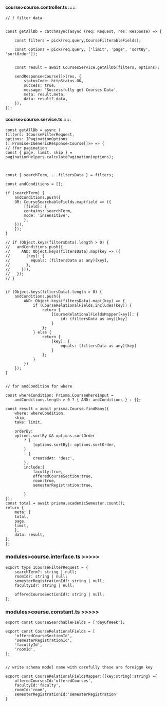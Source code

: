

#### course>course.controller.ts :::::


    // ! filter data 


    const getAllDb = catchAsync(async (req: Request, res: Response) => {
       
        const filters = pick(req.query,CourseFilterableFields);
  
        const options = pick(req.query, ['limit', 'page', 'sortBy', 'sortOrder']);


        const result = await CoursesService.getAllDb(filters, options);

        sendResponse<Course[]>(res, {
            statusCode: httpStatus.OK,
            success: true,
            message: 'Successfully get Courses Data',
            meta: result.meta,
            data: result?.data,
        });
    });

#### course>course.service.ts :::::

    const getAllDb = async (
    filters: ICourseFilterRequest,
    options: IPaginationOptions
    ): Promise<IGenericResponse<Course[]>> => {
    // !for pagination
    const { page, limit, skip } = paginationHelpers.calculatePagination(options);

 

    const { searchTerm, ...filtersData } = filters;

    const andConditions = [];

    if (searchTerm) {
        andConditions.push({
        OR: CourseSearchableFields.map(field => ({
            [field]: {
            contains: searchTerm,
            mode: 'insensitive',
            },
        })),
        });
    }
    
    // if (Object.keys(filtersData).length > 0) {
    //   andConditions.push({
    //     AND: Object.keys(filtersData).map(key => ({
    //       [key]: {
    //         equals: (filtersData as any)[key],
    //       },
    //     })),
    //   });
    // }

    
    if (Object.keys(filtersData).length > 0) {
        andConditions.push({
            AND: Object.keys(filtersData).map((key) => {
                if (CourseRelationalFields.includes(key)) {
                    return {
                        [CourseRelationalFieldsMapper[key]]: {
                            id: (filtersData as any)[key]
                        }
                    };
                } else {
                    return {
                        [key]: {
                            equals: (filtersData as any)[key]
                        }
                    };
                }
            })
        });
    }


    // for andCondition for where

    const whereCondition: Prisma.CourseWhereInput =
        andConditions.length > 0 ? { AND: andConditions } : {};

    const result = await prisma.Course.findMany({
        where: whereCondition,
        skip,
        take: limit,

        orderBy:
        options.sortBy && options.sortOrder
            ? {
                [options.sortBy]: options.sortOrder,
            }
            : {
                createdAt: 'desc',
            },
            include:{
                faculty:true,
                offeredCourseSection:true,
                room:true,
                semesterRegistration:true,
                
            }
    });
    const total = await prisma.academicSemester.count();
    return {
        meta: {
        total,
        page,
        limit,
        },
        data: result,
    };
    };


### modules>course.interface.ts >>>>>



    export type ICourseFilterRequest = {
        searchTerm?: string | null;
        roomId?: string | null;
        semesterRegistrationId?: string | null;
        facultyId?: string | null;

        offeredCourseSectionId?: string | null;
    };


### modules>course.constant.ts >>>>>


    export const CourseSearchableFields = ['dayOfWeek'];

    export const CourseRelationalFields = [
        'offeredCourseSectionId',
        'semesterRegistrationId',
        'facultyId',
        'roomId',
    ];


    // write schema model name with carefully these are foreiggn key

    export const CourseRelationalFieldsMapper:{[key:string]:string} ={
        offeredCoursesId:'offeredCourses',
        facultyId:'faculty',
        roomId:'room',
        semesterRegistrationId:'semesterRegistration'
    }